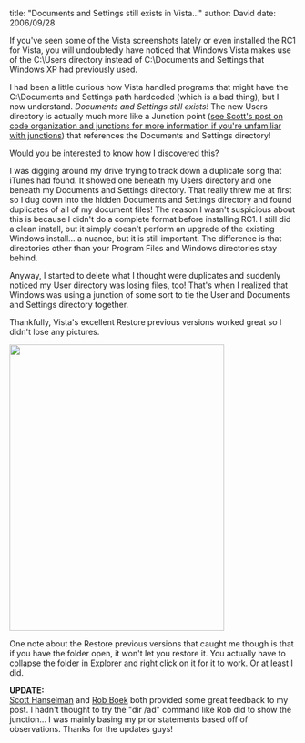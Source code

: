 
title: "Documents and Settings still exists in Vista..."
author: David
date: 2006/09/28

<p>If you've seen some of the Vista screenshots lately or even installed the RC1 for Vista, you will&nbsp;undoubtedly have noticed that Windows Vista makes use of&nbsp;the C:\Users directory instead of C:\Documents and Settings that Windows XP had previously used.</p> <p>I had been a little curious how Vista handled programs that might have the C:\Documents and Settings path hardcoded (which is a bad thing), but I now understand. <em>Documents and Settings still exists! </em>The new Users directory is actually much more like a Junction point (<a href="http://www.hanselman.com/blog/HowDoYouOrganizeYourCode.aspx">see Scott's post on code organization and junctions for more information if you're unfamiliar with junctions</a>) that references the Documents and Settings directory!</p> <p>Would you be interested to know how I discovered this?</p> <p>I was digging around my drive trying to track down a duplicate song that iTunes had found. It showed one beneath my Users directory and one beneath my Documents and Settings directory. That really threw me at first so I dug down into the hidden Documents and Settings directory and found duplicates of all of my document files! The reason I wasn't suspicious about this is because I didn't do a complete format before installing RC1. I still did a clean install, but it simply doesn't perform an upgrade of the existing Windows install... a nuance, but it is still important. The difference is that directories other than your Program Files and Windows directories stay behind.</p> <p>Anyway, I started to delete what I thought were duplicates and suddenly noticed my User directory was losing files, too! That's when I realized that Windows was using a junction of some sort to tie the User and Documents and Settings directory together.</p> <p>Thankfully, Vista's excellent Restore previous versions worked great so I didn't lose any pictures.</p> <p><a href="http://www.mohundro.com/blog/content/binary/WindowsLiveWriter/DocumentsandSettingsstillexistsinVista_12956/20060928vistarestore2.png" atomicselection="true"><img style="border-top-width: 0px; border-left-width: 0px; border-bottom-width: 0px; border-right-width: 0px" height="503" src="http://www.mohundro.com/blog/content/binary/WindowsLiveWriter/DocumentsandSettingsstillexistsinVista_12956/20060928vistarestore_thumb.png" width="377" border="0"></a> </p> <p>One note about the Restore previous versions that caught me though is that if you have the folder open, it won't let you restore it. You actually have to collapse the folder in Explorer and right click on it for it to work. Or at least I did.</p> <p><strong>UPDATE:</strong><br><a href="http://www.hanselman.com/blog/WindowsVistaJunctionsAndMovingMyDocumentsToAnotherDrive.aspx">Scott Hanselman</a> and <a href="http://robboek.com/blog/2006/09/29/JunctionsInWindowsVista.aspx">Rob Boek</a> both provided some great feedback to my post. I hadn't thought to try the "dir /ad" command like Rob did to show the junction... I was mainly basing my prior statements based off of observations. Thanks for the updates guys!</p>
